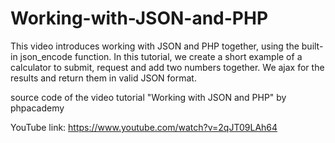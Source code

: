 # Working-with-JSON-and-PHP
This video introduces working with JSON and PHP together, using the built-in json_encode function. In this tutorial, we create a short example of a calculator to submit, request and add two numbers together. We ajax for the results and return them in valid JSON format.


source code of the video tutorial "Working with JSON and PHP" by phpacademy

YouTube link:
https://www.youtube.com/watch?v=2qJT09LAh64
